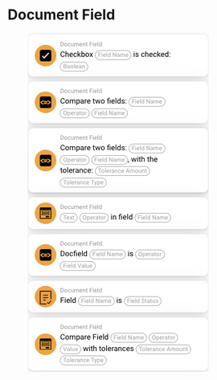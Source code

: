 # Document Field

<figure><img src="../../../../.gitbook/assets/image (20).png" alt=""><figcaption></figcaption></figure>

##
